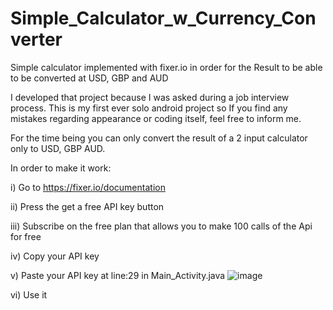 # Simple_Calculator_w_Currency_Converter
Simple calculator implemented with fixer.io in order for the Result to be able to be converted at USD, GBP and AUD

I developed that project because I was asked during a job interview process.
This is my first ever solo android project so If you find any mistakes regarding appearance or coding itself, feel free to inform me.

For the time being you can only convert the result of a 2 input calculator only to USD, GBP AUD.


In order to make it work:

i) Go to https://fixer.io/documentation

ii) Press the get a free API key button

iii) Subscribe on the free plan that allows you to make 100 calls of the Api for free

iv) Copy your API key

v) Paste your API key at line:29 in Main_Activity.java
![image](https://user-images.githubusercontent.com/25775301/170262182-0ce6acc8-ce94-493d-aa4b-3cb9a8b496ae.png)

vi) Use it
